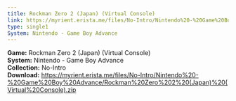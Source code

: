 ```yaml
---
title: Rockman Zero 2 (Japan) (Virtual Console)
link: https://myrient.erista.me/files/No-Intro/Nintendo%20-%20Game%20Boy%20Advance/Rockman%20Zero%202%20(Japan)%20(Virtual%20Console).zip
type: single1
System: Nintendo - Game Boy Advance
---
```

<b>Game:</b> Rockman Zero 2 (Japan) (Virtual Console)<br>
<b>System:</b> Nintendo - Game Boy Advance<br>
<b>Collection:</b> No-Intro<br>
<b>Download:</b> https://myrient.erista.me/files/No-Intro/Nintendo%20-%20Game%20Boy%20Advance/Rockman%20Zero%202%20(Japan)%20(Virtual%20Console).zip